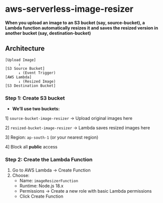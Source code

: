 # aws-serverless-image-resizer

**When you upload an image to an S3 bucket (say, source-bucket), a Lambda function automatically resizes it and saves the resized version in another bucket (say, destination-bucket)**

## Architecture

```
[Upload Image]
      ↓
[S3 Source Bucket]
      ↓ (Event Trigger)
[AWS Lambda]
      ↓ (Resized Image)
[S3 Destination Bucket]
```

### Step 1: Create S3 bucket
* **We’ll use two buckets:**

1] ```source-bucket-image-resizer``` -> Upload original images here

2] ```resized-bucket-image-resizer``` -> Lambda saves resized images here

3] Region: ```ap-south-1``` (or your nearest region)

4] Block all **public** access 


### Step 2: Create the Lambda Function

1. Go to AWS Lambda → Create Function
2. Choose:
   * Name: ```imageResizerFunction```
   * Runtime: Node.js 18.x
   * Permissions → Create a new role with basic Lambda permissions
   * Click Create Function
